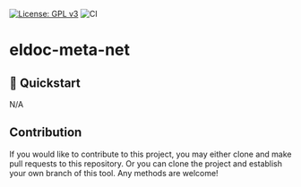 [![License: GPL v3](https://img.shields.io/badge/License-GPL%20v3-blue.svg)](https://www.gnu.org/licenses/gpl-3.0)
![CI](https://github.com/emacs-vs/eldoc-meta-net/workflows/CI/badge.svg)

# eldoc-meta-net
> 

## :floppy_disk: Quickstart

N/A

## Contribution

If you would like to contribute to this project, you may either
clone and make pull requests to this repository. Or you can
clone the project and establish your own branch of this tool.
Any methods are welcome!
